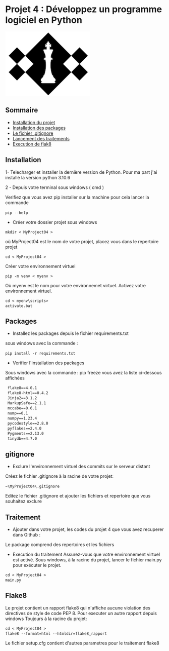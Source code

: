 # Projet 4 : Développez un programme logiciel en Python

![logo.png](logo.png)


## Sommaire

+ [Installation du projet](#Installation)
+ [Installation des packages](#Packages)
+ [Le fichier .gitignore](#gitignore)
+ [Lancement des traitements](#Traitement)
+ [Execution de flak8](#Flake8)

## Installation
  
  1- Telecharger et installer la dernière version de Python.
  Pour ma part j'ai installé la version python 3.10.6
		 
2 - Depuis votre terminal sous windows ( cmd )  

Verifiez que vous avez pip installer sur la machine
pour cela lancer la commande 

```pip --help```

- Créer votre dossier projet sous windows
	     
```
mkdir < MyProject04 > 
```
où MyProject04 est le nom de votre projet,
placez vous dans le repertoire projet
```
cd < MyProject04 > 
```
Créer votre environnement virtuel
```
pip -m venv < myenv > 
```
Où myenv est le nom pour votre environnemet virtuel.
Activez votre environnement virtuel.
```
cd < myenv\scripts> 
activate.bat
```
## Packages
 - Installez les packages depuis le fichier requirements.txt
	 
sous windows avec la commande :

```pip install -r requirements.txt```

- Verifier l'installation des packages 
	 
 Sous windows avec la commande : pip freeze
 vous avez la liste ci-dessous affichées

     flake8==4.0.1
     flake8-html==0.4.2
     Jinja2==3.1.2
     MarkupSafe==2.1.1
     mccabe==0.6.1
     nump==0.1
     numpy==1.23.4
     pycodestyle==2.8.0
     pyflakes==2.4.0
     Pygments==2.13.0
     tinydb==4.7.0  	
  
## gitignore

- Exclure l'environnement virtuel des commits sur le serveur distant 
	
Créez le fichier .gitignore à la racine de votre projet:   

```~\MyProject04\.gitignore ```

Editez le fichier .gitignore et ajouter les fichiers et repertoire que vous souhaitez exclure

## Traitement 

- Ajouter dans votre projet, les codes du projet 4 que vous avez recuperer dans Github :
        
Le package comprend des repertoires et les fichiers

- Execution du traitement
Assurez-vous que votre environnement virtuel est activé.
Sous windows, à la racine du projet, lancer le fichier main.py pour exécuter le projet.

```
cd < MyProject04 > 
main.py
```
## Flake8

Le projet contient un rapport flake8 qui n'affiche aucune violation des directives de style de code PEP 8.
Pour executer un autre rapport depuis windows
Toujours à la racine du projet:

```
cd < MyProject04 > 
flake8 --format=html --htmldir=flake8_rapport
```

Le fichier setup.cfg contient d'autres parametres pour le traitement flake8